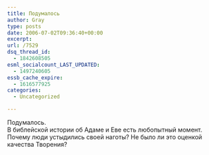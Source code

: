 ```yaml
---
title: Подумалось
author: Gray
type: posts
date: 2006-07-02T09:36:40+00:00
excerpt:
url: /7529
dsq_thread_id:
  - 1842608505
esml_socialcount_LAST_UPDATED:
  - 1497240605
essb_cache_expire:
  - 1616577925
categories:
  - Uncategorized

---
```








Подумалось.  
В библейской истории об Адаме и Еве есть любопытный момент. Почему люди устыдились своей наготы? Не было ли это оценкой качества Творения?